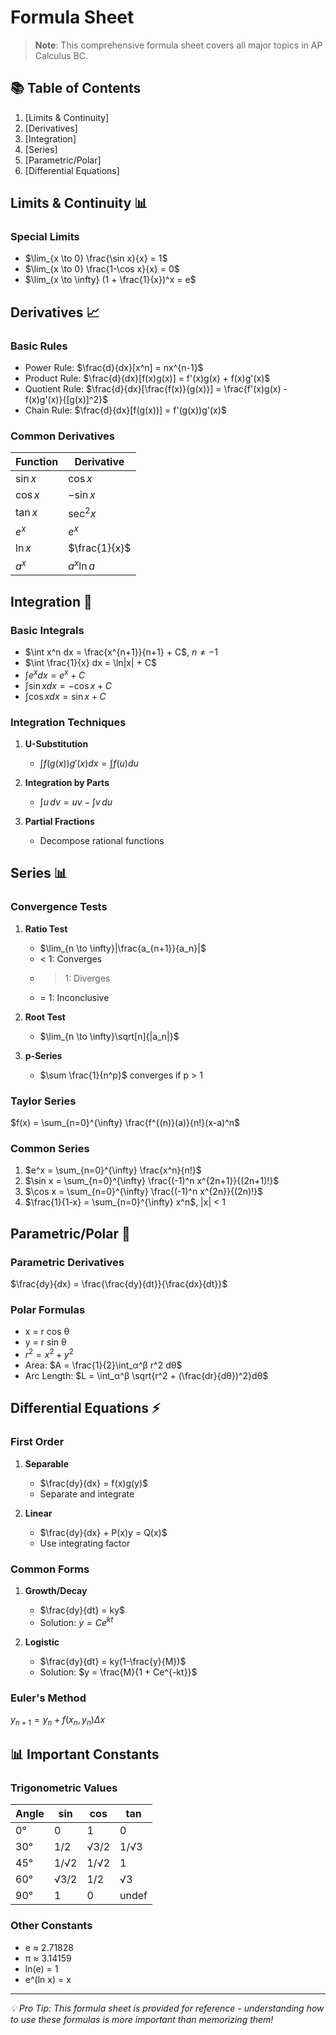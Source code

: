 # Formula Sheet

> **Note**: This comprehensive formula sheet covers all major topics in AP Calculus BC.

## 📚 Table of Contents
1. [Limits & Continuity]
2. [Derivatives]
3. [Integration]
4. [Series]
5. [Parametric/Polar]
6. [Differential Equations]

## Limits & Continuity 📊

### Special Limits
- $\lim_{x \to 0} \frac{\sin x}{x} = 1$
- $\lim_{x \to 0} \frac{1-\cos x}{x} = 0$
- $\lim_{x \to \infty} (1 + \frac{1}{x})^x = e$

## Derivatives 📈

### Basic Rules
- Power Rule: $\frac{d}{dx}[x^n] = nx^{n-1}$
- Product Rule: $\frac{d}{dx}[f(x)g(x)] = f'(x)g(x) + f(x)g'(x)$
- Quotient Rule: $\frac{d}{dx}[\frac{f(x)}{g(x)}] = \frac{f'(x)g(x) - f(x)g'(x)}{[g(x)]^2}$
- Chain Rule: $\frac{d}{dx}[f(g(x))] = f'(g(x))g'(x)$

### Common Derivatives
| Function | Derivative |
|----------|------------|
| $\sin x$ | $\cos x$ |
| $\cos x$ | $-\sin x$ |
| $\tan x$ | $\sec^2 x$ |
| $e^x$ | $e^x$ |
| $\ln x$ | $\frac{1}{x}$ |
| $a^x$ | $a^x \ln a$ |

## Integration 🔄

### Basic Integrals
- $\int x^n dx = \frac{x^{n+1}}{n+1} + C$, $n \neq -1$
- $\int \frac{1}{x} dx = \ln|x| + C$
- $\int e^x dx = e^x + C$
- $\int \sin x dx = -\cos x + C$
- $\int \cos x dx = \sin x + C$

### Integration Techniques
1. **U-Substitution**
   - $\int f(g(x))g'(x)dx = \int f(u)du$

2. **Integration by Parts**
   - $\int u\,dv = uv - \int v\,du$

3. **Partial Fractions**
   - Decompose rational functions

## Series 📊

### Convergence Tests
1. **Ratio Test**
   - $\lim_{n \to \infty}|\frac{a_{n+1}}{a_n}|$
   - < 1: Converges
   - > 1: Diverges
   - = 1: Inconclusive

2. **Root Test**
   - $\lim_{n \to \infty}\sqrt[n]{|a_n|}$

3. **p-Series**
   - $\sum \frac{1}{n^p}$ converges if p > 1

### Taylor Series
$f(x) = \sum_{n=0}^{\infty} \frac{f^{(n)}(a)}{n!}(x-a)^n$

### Common Series
1. $e^x = \sum_{n=0}^{\infty} \frac{x^n}{n!}$
2. $\sin x = \sum_{n=0}^{\infty} \frac{(-1)^n x^{2n+1}}{(2n+1)!}$
3. $\cos x = \sum_{n=0}^{\infty} \frac{(-1)^n x^{2n}}{(2n)!}$
4. $\frac{1}{1-x} = \sum_{n=0}^{\infty} x^n$, |x| < 1

## Parametric/Polar 🎯

### Parametric Derivatives
$\frac{dy}{dx} = \frac{\frac{dy}{dt}}{\frac{dx}{dt}}$

### Polar Formulas
- x = r cos θ
- y = r sin θ
- $r^2 = x^2 + y^2$
- Area: $A = \frac{1}{2}\int_α^β r^2 dθ$
- Arc Length: $L = \int_α^β \sqrt{r^2 + (\frac{dr}{dθ})^2}dθ$

## Differential Equations ⚡

### First Order
1. **Separable**
   - $\frac{dy}{dx} = f(x)g(y)$
   - Separate and integrate

2. **Linear**
   - $\frac{dy}{dx} + P(x)y = Q(x)$
   - Use integrating factor

### Common Forms
1. **Growth/Decay**
   - $\frac{dy}{dt} = ky$
   - Solution: $y = Ce^{kt}$

2. **Logistic**
   - $\frac{dy}{dt} = ky(1-\frac{y}{M})$
   - Solution: $y = \frac{M}{1 + Ce^{-kt}}$

### Euler's Method
$y_{n+1} = y_n + f(x_n,y_n)\Delta x$

## 📊 Important Constants

### Trigonometric Values
| Angle | sin | cos | tan |
|-------|-----|-----|-----|
| 0° | 0 | 1 | 0 |
| 30° | 1/2 | √3/2 | 1/√3 |
| 45° | 1/√2 | 1/√2 | 1 |
| 60° | √3/2 | 1/2 | √3 |
| 90° | 1 | 0 | undef |

### Other Constants
- e ≈ 2.71828
- π ≈ 3.14159
- ln(e) = 1
- e^(ln x) = x

---

*💡 Pro Tip: This formula sheet is provided for reference - understanding how to use these formulas is more important than memorizing them!* 
